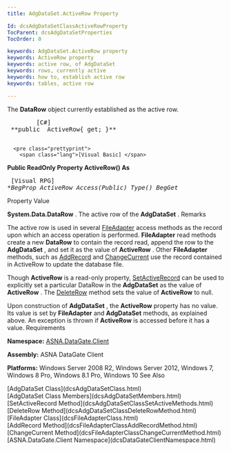 ```yaml
---
title: AdgDataSet.ActiveRow Property

Id: dcsAdgDataSetClassActiveRowProperty
TocParent: dcsAdgDataSetProperties
TocOrder: 0

keywords: AdgDataSet.ActiveRow property
keywords: ActiveRow property
keywords: active row, of AdgDataSet
keywords: rows, currently active
keywords: how to, establish active row
keywords: tables, active row

---
```


The **DataRow** object currently established as the active row.
<pre class="prettyprint">
        <span class="lang">[C#]</span>
 **public  ActiveRow{ get; }** 
      </pre>
      <pre class="prettyprint">
        <span class="lang">[Visual Basic] </span>
 **Public ReadOnly Property ActiveRow() As** 
      </pre>
      <pre class="prettyprint">
        <span class="lang">[Visual RPG]</span>
 **BegProp ActiveRow Access(*Public) Type()
   BegGet** 
      </pre>

Property
 Value

**System.Data.DataRow** . The active row of the **AdgDataSet** . 
Remarks

The active row is used in several [FileAdapter](dcsFileAdapterClass.html) access methods as the record upon which an access operation is performed. **FileAdapter** read methods create a new **DataRow** to contain the record read, append the row to the **AdgDataSet** , and set it as the value of **ActiveRow** . Other **FileAdapter** methods, such as [AddRecord](dcsFileAdapterClassAddRecordMethod.html) and [ChangeCurrent](dcsFileAdapterClassChangeCurrentMethod.html) use the record contained in ActiveRow to update the database file.

Though <span> **ActiveRow** </span> is a read-only property, [SetActiveRecord](dcsAdgDataSetClassSetActiveMethods.html) can be used to explicitly set a particular DataRow in the **AdgDataSet** as the value of <span> **ActiveRow** </span>. The [DeleteRow](dcsAdgDataSetClassDeleteRowMethod.html) method sets the value of **ActiveRow** to null.

Upon construction of **AdgDataSet** , the **ActiveRow** property has no value. Its value is set by <span> **FileAdapter** </span> and **AdgDataSet** methods, as explained above. An exception is thrown if <span> **ActiveRow** </span> is accessed before it has a value.
Requirements

**Namespace:** [ASNA.DataGate.Client](dcsDataGateClientNamespace.html) 

**Assembly:** ASNA DataGate Client

**Platforms:** Windows Server 2008 R2, Windows Server 2012, Windows 7, Windows 8 Pro, Windows 8.1 Pro, Windows 10
See Also

<dl />
      [AdgDataSet Class](dcsAdgDataSetClass.html)
      <br />
      [AdgDataSet Class Members](dcsAdgDataSetMembers.html)
      <br />
      [SetActiveRecord Method](dcsAdgDataSetClassSetActiveMethods.html)
      <br />
      [DeleteRow Method](dcsAdgDataSetClassDeleteRowMethod.html)
      <br />
      [FileAdapter Class](dcsFileAdapterClass.html)
      <br />
      [AddRecord Method](dcsFileAdapterClassAddRecordMethod.html)
      <br />
      [ChangeCurrent Method](dcsFileAdapterClassChangeCurrentMethod.html)
      <br />
      [ASNA.DataGate.Client Namespace](dcsDataGateClientNamespace.html)
      <br />

